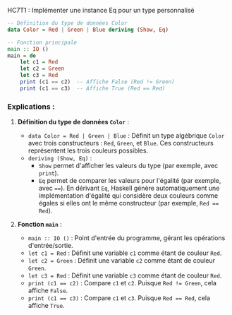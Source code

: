 HC7T1 : Implémenter une instance Eq pour un type personnalisé

```haskell
-- Définition du type de données Color
data Color = Red | Green | Blue deriving (Show, Eq)

-- Fonction principale
main :: IO ()
main = do
    let c1 = Red
    let c2 = Green
    let c3 = Red
    print (c1 == c2)  -- Affiche False (Red != Green)
    print (c1 == c3)  -- Affiche True (Red == Red)
```

### Explications :
1. **Définition du type de données `Color`** :
   - `data Color = Red | Green | Blue` : Définit un type algébrique `Color` avec trois constructeurs : `Red`, `Green`, et `Blue`. Ces constructeurs représentent les trois couleurs possibles.
   - `deriving (Show, Eq)` : 
     - `Show` permet d'afficher les valeurs du type (par exemple, avec `print`).
     - `Eq` permet de comparer les valeurs pour l'égalité (par exemple, avec `==`). En dérivant `Eq`, Haskell génère automatiquement une implémentation d'égalité qui considère deux couleurs comme égales si elles ont le même constructeur (par exemple, `Red == Red`).

2. **Fonction `main`** :
   - `main :: IO ()` : Point d'entrée du programme, gérant les opérations d'entrée/sortie.
   - `let c1 = Red` : Définit une variable `c1` comme étant de couleur `Red`.
   - `let c2 = Green` : Définit une variable `c2` comme étant de couleur `Green`.
   - `let c3 = Red` : Définit une variable `c3` comme étant de couleur `Red`.
   - `print (c1 == c2)` : Compare `c1` et `c2`. Puisque `Red != Green`, cela affiche `False`.
   - `print (c1 == c3)` : Compare `c1` et `c3`. Puisque `Red == Red`, cela affiche `True`.
